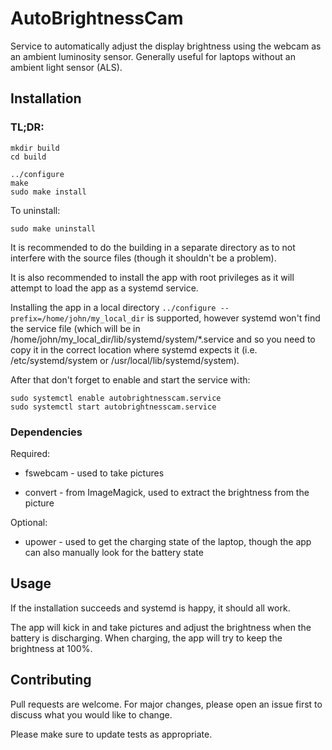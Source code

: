 # AutoBrightnessCam

Service to automatically adjust the display brightness using the webcam as an
ambient luminosity sensor. Generally useful for laptops without an ambient light
sensor (ALS).

## Installation

### TL;DR:

```
mkdir build
cd build

../configure
make
sudo make install
```

To uninstall:

```
sudo make uninstall
```

It is recommended to do the building in a separate directory as to not interfere
with the source files (though it shouldn't be a problem).

It is also recommended to install the app with root privileges as it will
attempt to load the app as a systemd service.

Installing the app in a local directory `../configure
--prefix=/home/john/my_local_dir` is supported, however systemd won't find the
service file (which will be in
/home/john/my\_local\_dir/lib/systemd/system/\*.service and so you need to copy
it in the correct location where systemd expects it (i.e. /etc/systemd/system or
/usr/local/lib/systemd/system).

After that don't forget to enable and start the service with:
```
sudo systemctl enable autobrightnesscam.service
sudo systemctl start autobrightnesscam.service
```

### Dependencies

Required:

- fswebcam - used to take pictures

- convert - from ImageMagick, used to extract the brightness from the picture

Optional:

- upower - used to get the charging state of the laptop, though the app can also
  manually look for the battery state

## Usage

If the installation succeeds and systemd is happy, it should all work.

The app will kick in and take pictures and adjust the brightness when the
battery is discharging. When charging, the app will try to keep the brightness
at 100%.

## Contributing

Pull requests are welcome. For major changes, please open an issue first to
discuss what you would like to change.

Please make sure to update tests as appropriate.
